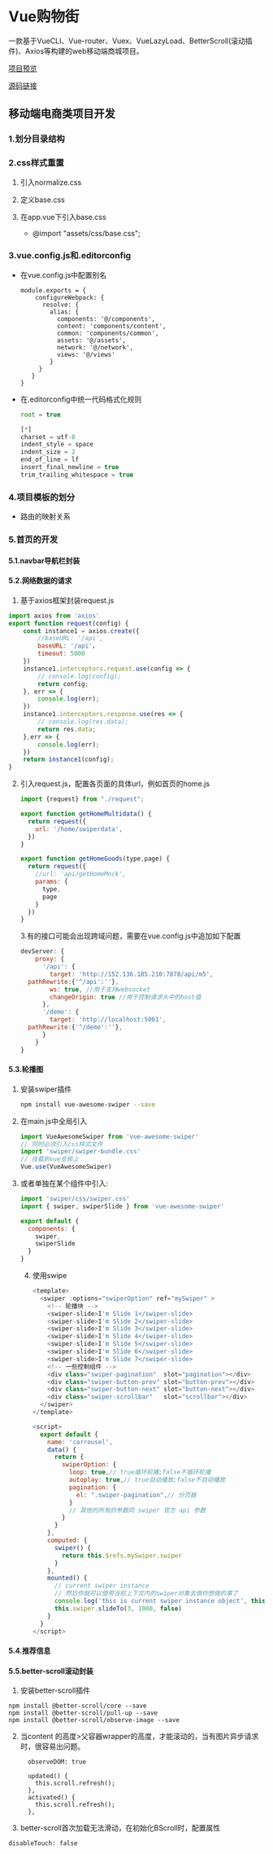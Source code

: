 # Vue购物街

一款基于VueCLI、Vue-router、Vuex、VueLazyLoad、BetterScroll(滚动插件)、Axios等构建的web移动端商城项目。

<a href="http://scripthqs.gitee.io/vuemall/#/home">项目预览</a><OutboundLink/>

<a href="https://github.com/Scripthqs/vuemall">源码链接</a><OutboundLink/>

## 移动端电商类项目开发

### 1.划分目录结构

### 2.css样式重置

1. 引入normalize.css

2. 定义base.css

3. 在app.vue下引入base.css
   - @import "assets/css/base.css";

### 3.vue.config.js和.editorconfig

- 在vue.config.js中配置别名

  ```
  module.exports = {
      configureWebpack: {
        resolve: {
          alias: {
            components: '@/components',
            content: 'components/content',
            common: 'components/common',
            assets: '@/assets',
            network: '@/network',
            views: '@/views'
          }
       }
     }
  }
  ```

- 在.editorconfig中统一代码格式化规则

  ```js
  root = true
  
  [*]
  charset = utf-8
  indent_style = space
  indent_size = 2
  end_of_line = lf
  insert_final_newline = true
  trim_trailing_whitespace = true
  ```

### 4.项目模板的划分

- 路由的映射关系

### 5.首页的开发

#### 5.1.navbar导航栏封装

#### 5.2.网络数据的请求

1. 基于axios框架封装request.js

```javascript
import axios from 'axios'
export function request(config) {
    const instance1 = axios.create({
        //baseURL: '/api',
        baseURL: '/api'，
        timeout: 5000
    })
    instance1.interceptors.request.use(config => {
        // console.log(config);
        return config;
    }, err => {
        console.log(err);
    })
    instance1.interceptors.response.use(res => {
        // console.log(res.data);
        return res.data;
    },err => {
        console.log(err);
    })
    return instance1(config);
}
```

2. 引入request.js，配置各页面的具体url，例如首页的home.js

   ```javascript
   import {request} from "./request";
   
   export function getHomeMultidata() {
     return request({
       url: '/home/swiperdata',
     })
   }
   
   export function getHomeGoods(type,page) {
     return request({
       //url: 'api/getHomeMock',
       params: {
         type,
         page
       }
     })
   }
   ```

   3.有的接口可能会出现跨域问题，需要在vue.config.js中追加如下配置

   ```javascript
   devServer: {
       proxy: {
         '/api': {
           target: 'http://152.136.185.210:7878/api/m5',
     pathRewrite:{'^/api':''},
           ws: true, //用于支持websocket
           changeOrigin: true //用于控制请求头中的host值
         },
         '/demo': {
           target: 'http://localhost:5001',
     pathRewrite:{'^/demo':''},
         }
       }
   }
   ```

#### 5.3.轮播图

1. 安装swiper插件

   ```sh
   npm install vue-awesome-swiper --save
   ```

2. 在main.js中全局引入

   ```javascript
   import VueAwesomeSwiper from 'vue-awesome-swiper'
   // 同时必须引入css样式文件
   import 'swiper/swiper-bundle.css'
   // 挂载到vue全局上
   Vue.use(VueAwesomeSwiper)
   ```

3. 或者单独在某个组件中引入:

   ```js
   import 'swiper/css/swiper.css'
   import { swiper, swiperSlide } from 'vue-awesome-swiper'
   
   export default {
     components: {
       swiper,
       swiperSlide
     }
   }
   ```

   4. 使用swipe

      ```js
      <template>
        <swiper :options="swiperOption" ref="mySwiper" >
          <!-- 轮播块 -->
          <swiper-slide>I'm Slide 1</swiper-slide>
          <swiper-slide>I'm Slide 2</swiper-slide>
          <swiper-slide>I'm Slide 3</swiper-slide>
          <swiper-slide>I'm Slide 4</swiper-slide>
          <swiper-slide>I'm Slide 5</swiper-slide>
          <swiper-slide>I'm Slide 6</swiper-slide>
          <swiper-slide>I'm Slide 7</swiper-slide>
          <!-- 一些控制组件 -->
          <div class="swiper-pagination"  slot="pagination"></div>
          <div class="swiper-button-prev" slot="button-prev"></div>
          <div class="swiper-button-next" slot="button-next"></div>
          <div class="swiper-scrollbar"   slot="scrollbar"></div>
        </swiper>
      </template>
      
      <script>
        export default {
          name: 'carrousel',
          data() {
            return {
              swiperOption: {
                loop: true,// true循环轮播;false不循环轮播
                autoplay: true,// true自动播放;false不自动播放
                pagination: {
                  el: ".swiper-pagination",// 分页器
                }
                // 其他的所有的参数同 swiper 官方 api 参数
              }
            }
          },
          computed: {
            swiper() {
              return this.$refs.mySwiper.swiper
            }
          },
          mounted() {
            // current swiper instance
            // 然后你就可以使用当前上下文内的swiper对象去做你想做的事了
            console.log('this is current swiper instance object', this.swiper)
            this.swiper.slideTo(3, 1000, false)
          }
        }
      </script>
      ```

#### 5.4.推荐信息

#### 5.5.better-scroll滚动封装

1. 安装better-scroll插件

```
npm install @better-scroll/core --save
npm install @better-scroll/pull-up --save
npm install @better-scroll/observe-image --save
```

2. 当content 的高度>父容器wrapper的高度，才能滚动的，当有图片异步请求时，很容易出问题。

   ```
     observeDOM: true
     
     updated() {
       this.scroll.refresh();
     },
     activated() {
       this.scroll.refresh();
     },
   ```

3. better-scroll首次加载无法滑动，在初始化BScroll时，配置属性

```
disableTouch: false 
```
